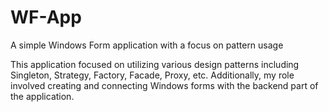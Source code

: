 # WF-App
A simple Windows Form application with a focus on pattern usage

This application focused on utilizing various design patterns including Singleton, Strategy, Factory, Facade, Proxy, etc. 
Additionally, my role involved creating and connecting Windows forms with the backend part of the application.
